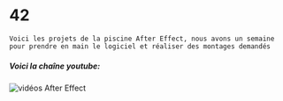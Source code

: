 # 42

```
Voici les projets de la piscine After Effect, nous avons un semaine pour prendre en main le logiciel et réaliser des montages demandés
```

##### Voici la chaîne youtube:
![vidéos After Effect](https://www.youtube.com/playlist?list=PL_pcSETOqZnaZxuCdYCSCJ86q33nLbbn8)

